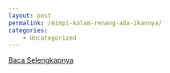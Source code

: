 ```yaml
---
layout: post
permalink: /mimpi-kolam-renang-ada-ikannya/
categories:
    - Uncategorized
---
```


[Baca Selengkapnya](/08)